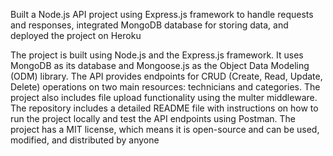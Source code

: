 Built a Node.js API project using Express.js framework to
handle requests and responses, integrated MongoDB
database for storing data, and deployed the project on
Heroku

The project is built using Node.js and the Express.js framework.
It uses MongoDB as its database and Mongoose.js as the Object Data Modeling (ODM) library.
The API provides endpoints for CRUD (Create, Read, Update, Delete) operations on two main resources: technicians and categories.
The project also includes file upload functionality using the multer middleware.
The repository includes a detailed README file with instructions on how to run the project locally and test the API endpoints using Postman.
The project has a MIT license, which means it is open-source and can be used, modified, and distributed by anyone
